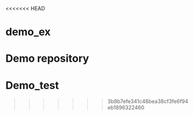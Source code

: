 <<<<<<< HEAD
# demo_ex
Demo repository
=======
# Demo_test
>>>>>>> 3b8b7efe341c48bea38cf3fe6f94eb1896322460
